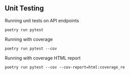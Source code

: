 
## Unit Testing
Running unit tests on API endpoints
```
poetry run pytest
```

Running with coverage
```
poetry run pytest --cov
```

Running with coverage HTML report
```
poetry run pytest --cov --cov-report=html:coverage_re
```